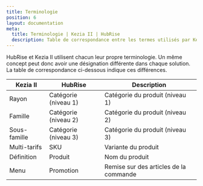 ```yaml
---
title: Terminologie
position: 6
layout: documentation
meta:
  title: Terminologie | Kezia II | HubRise
  description: Table de correspondance entre les termes utilisés par Kezia II et HubRise pour le même concept. Connectez vos apps et synchronisez vos données.
---
```


HubRise et Kezia II utilisent chacun leur propre terminologie. Un même concept peut donc avoir une désignation différente dans chaque solution. La table de correspondance ci-dessous indique ces différences.

| Kezia II     | HubRise              | Description                            |
| ------------ | -------------------- | -------------------------------------- |
| Rayon        | Catégorie (niveau 1) | Catégorie du produit (niveau 1)        |
| Famille      | Catégorie (niveau 2) | Catégorie du produit (niveau 2)        |
| Sous-famille | Catégorie (niveau 3) | Catégorie du produit (niveau 3)        |
| Multi-tarifs | SKU                  | Variante du produit                    |
| Définition   | Produit              | Nom du produit                         |
| Menu         | Promotion            | Remise sur des articles de la commande |
